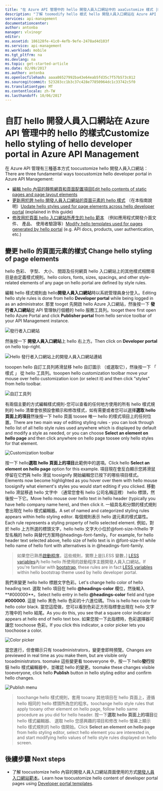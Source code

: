 ```yaml
---
title: "在 Azure API 管理中的 hello 開發人員入口網站中的 aaaCustomize 樣式 |Microsoft 文件"
description: "了解 toomodify hello 樣式 hello 開發人員入口網站在 Azure API 管理中任何頁面使用的方式。"
services: api-management
documentationcenter: 
author: antonba
manager: vlvinogr
editor: 
ms.assetid: 186128fe-41c0-4efb-9efe-2478ad4d103f
ms.service: api-management
ms.workload: mobile
ms.tgt_pltfrm: na
ms.devlang: na
ms.topic: get-started-article
ms.date: 02/09/2017
ms.author: antonba
ms.openlocfilehash: aaaa86527992ba43e64eab5fd35c7f57b573c812
ms.sourcegitcommit: 523283cc1b3c37c428e77850964dc1c33742c5f0
ms.translationtype: MT
ms.contentlocale: zh-TW
ms.lasthandoff: 10/06/2017
---
```

# <a name="customize-hello-styling-of-hello-developer-portal-in-azure-api-management"></a><span data-ttu-id="c9ffa-103">自訂 hello 開發人員入口網站在 Azure API 管理中的 hello 的樣式</span><span class="sxs-lookup"><span data-stu-id="c9ffa-103">Customize hello styling of hello developer portal in Azure API Management</span></span>
<span data-ttu-id="c9ffa-104">在 Azure API 管理有三種基本方式 toocustomize hello 開發人員入口網站：</span><span class="sxs-lookup"><span data-stu-id="c9ffa-104">There are three fundamental ways toocustomize hello developer portal in Azure API Management:</span></span>

* <span data-ttu-id="c9ffa-105">[編輯 hello 內容的靜態網頁和頁面配置項目][modify-content-layout]</span><span class="sxs-lookup"><span data-stu-id="c9ffa-105">[Edit hello contents of static pages and page layout elements][modify-content-layout]</span></span>
* <span data-ttu-id="c9ffa-106">[更新用於跨 hello 開發人員入口網站的頁面元素的 hello 樣式][ customize-styles] （在本指南說明）</span><span class="sxs-lookup"><span data-stu-id="c9ffa-106">[Update hello styles used for page elements across hello developer portal][customize-styles] (explained in this guide)</span></span>
* <span data-ttu-id="c9ffa-107">[修改用於頁面 hello 入口網站所產生的 hello 範本][ portal-templates] （例如應用程式開發介面文件、 產品、 使用者驗證等）</span><span class="sxs-lookup"><span data-stu-id="c9ffa-107">[Modify hello templates used for pages generated by hello portal][portal-templates] (e.g. API docs, products, user authentication, etc.)</span></span>

## <span data-ttu-id="c9ffa-108"><a name="change-headers-styling"></a>變更 hello 的頁面元素的樣式</span><span class="sxs-lookup"><span data-stu-id="c9ffa-108"><a name="change-headers-styling"> </a>Change hello styling of page elements</span></span>

<span data-ttu-id="c9ffa-109">hello 色彩、 字型、 大小、 間距及任何網頁 hello 入口網站上的其他樣式相關項目是由定義樣式規則。</span><span class="sxs-lookup"><span data-stu-id="c9ffa-109">hello colors, fonts, sizes, spacings, and other style-related elements of any page on hello portal are defined by style rules.</span></span> 

<span data-ttu-id="c9ffa-110">編輯 hello 樣式規則由 hello**開發人員入口網站**時以系統管理員身分登入。</span><span class="sxs-lookup"><span data-stu-id="c9ffa-110">Editing hello style rules is done from hello **Developer portal** while being logged in as an administrator.</span></span> <span data-ttu-id="c9ffa-111">那里 tooget 先開啟 hello Azure 入口網站，然後按一下 **發行者入口網站**從 API 管理執行個體的 hello 服務工具列。</span><span class="sxs-lookup"><span data-stu-id="c9ffa-111">tooget there first open hello Azure Portal and click **Publisher portal** from hello service toolbar of your API Management instance.</span></span>

![發行者入口網站][api-management-management-console]

<span data-ttu-id="c9ffa-113">然後按一下 **開發人員入口網站**上 hello 右上方。</span><span class="sxs-lookup"><span data-stu-id="c9ffa-113">Then click on **Developer portal** on hello top-right.</span></span> 

![Hello 發行者入口網站上的開發人員入口網站連結][api-management-pp-dp-link]

<span data-ttu-id="c9ffa-115">tooopen hello 自訂工具列將滑鼠移 hello 自訂圖示 （或選取它），然後按一下 「 樣式 」 從 hello 工具列。</span><span class="sxs-lookup"><span data-stu-id="c9ffa-115">tooopen hello customization toolbar move your mouse over hello customization icon (or select it) and then click "styles" from hello toolbar.</span></span>

![自訂工具列][api-management-customization-toolbar-button]

<span data-ttu-id="c9ffa-117">有兩個主要的方式編輯樣式規則-您可以查看的任何地方使用的所有 hello 樣式規則的 hello 清單會依預設會顯示和修改樣式，如有需要或者您可以選擇**選取 hello 頁面上的項目**然後按一下 hello 頁面 toosee 唯一 hello 的樣式項目上的任何位置。</span><span class="sxs-lookup"><span data-stu-id="c9ffa-117">There are two main way of editing styling rules - you can look through hello list of all hello style rules used anywhere which is displayed by default and modify a style as needed, or you can choose **Select an element on hello page** and then click anywhere on hello page toosee only hello styles for that element.</span></span>

![Customization toolbar][api-management-customization-toolbar]

<span data-ttu-id="c9ffa-119">按一下 hello**選取 hello 頁面上的項目**此範例中的選項。</span><span class="sxs-lookup"><span data-stu-id="c9ffa-119">Click hello **Select an element on hello page** option for this example.</span></span>  <span data-ttu-id="c9ffa-120">項目現在會反白顯示您將滑鼠停留在它們與 hello 滑鼠 toosignify 開始編輯您已按下的哪些項目樣式。</span><span class="sxs-lookup"><span data-stu-id="c9ffa-120">Elements now become highlighted as you hover over them with hello mouse toosignify what element's styles you would start editing if you clicked.</span></span> <span data-ttu-id="c9ffa-121">移動 hello 滑鼠移過 hello 文字中 （通常您會有 hello 公司名稱這裡） hello 標頭，然後按一下它。</span><span class="sxs-lookup"><span data-stu-id="c9ffa-121">Move hello mouse over hello text in hello header (typically you have hello company name here), and then click it.</span></span> <span data-ttu-id="c9ffa-122">一組具名和分類的樣式規則會出現在 hello 樣式編輯器。</span><span class="sxs-lookup"><span data-stu-id="c9ffa-122">A set of named and categorized styling rules appears within hello styling editor.</span></span> <span data-ttu-id="c9ffa-123">每個規則表示 hello 選元素的樣式屬性。</span><span class="sxs-lookup"><span data-stu-id="c9ffa-123">Each rule represents a styling property of hello selected element.</span></span> <span data-ttu-id="c9ffa-124">例如，對於 hello 上方所選的標頭文字，hello hello 文字大小位於@font-size-h1hello 字型名稱的 hello 與替代方案時@headings-font-family。</span><span class="sxs-lookup"><span data-stu-id="c9ffa-124">For example, for hello header text selected above, hello size of hello text is in @font-size-h1 while hello name of hello font with alternatives is in @headings-font-family.</span></span>

> <span data-ttu-id="c9ffa-125">如果您已熟悉[啟動程序][bootstrap]，這些規則，實際上是[LESS 變數，] [ LESS variables]內 hello hello 所使用的啟動程序主題開發人員入口網站。</span><span class="sxs-lookup"><span data-stu-id="c9ffa-125">If you're familiar with [bootstrap][bootstrap], these rules are in fact [LESS variables][LESS variables] within hello bootstrap theme used by hello developer portal.</span></span>
> 
> 

<span data-ttu-id="c9ffa-126">我們來變更 hello hello 標題文字色彩。</span><span class="sxs-lookup"><span data-stu-id="c9ffa-126">Let's change hello color of hello heading text.</span></span> <span data-ttu-id="c9ffa-127">選取 hello 項目在 hello  **@headings-color** 欄位，然後輸入**#000000**。</span><span class="sxs-lookup"><span data-stu-id="c9ffa-127">Select hello entry in hello **@headings-color** field and type **#000000**.</span></span> <span data-ttu-id="c9ffa-128">這是 hello 黑色 hello 色彩的十六進位碼。</span><span class="sxs-lookup"><span data-stu-id="c9ffa-128">This is hello hex code for hello color black.</span></span> <span data-ttu-id="c9ffa-129">當您這麼做，您可以看到色彩正方形指標會出現在 hello 文字方塊中的 hello 結尾。</span><span class="sxs-lookup"><span data-stu-id="c9ffa-129">As you do this, you see that a square color indicator appears at hello end of hello text box.</span></span> <span data-ttu-id="c9ffa-130">如果您按一下此指標時，色彩選擇器可讓您 toochoose 色彩。</span><span class="sxs-lookup"><span data-stu-id="c9ffa-130">If you click this indicator, a color picker lets you toochoose a color.</span></span>

![Color picker][api-management-customization-toolbar-color-picker]

<span data-ttu-id="c9ffa-132">當您進行，但會顯示只有 tooadministrators，變更會即時預覽。</span><span class="sxs-lookup"><span data-stu-id="c9ffa-132">Changes are previewed in real time as you make them, but are visible only tooadministrators.</span></span> <span data-ttu-id="c9ffa-133">toomake 這些變更看 tooeveryone 中，按一下 hello**發行**按鈕 hello 樣式編輯器中，並確認 hello 的變更。</span><span class="sxs-lookup"><span data-stu-id="c9ffa-133">toomake these changes visible tooeveryone, click hello **Publish** button in hello styling editor and confirm hello changes.</span></span>

![Publish menu][api-management-customization-toolbar-publish-form]

> <span data-ttu-id="c9ffa-135">toochange hello 樣式規則，套用 tooany 其他項目在 hello 頁面上，遵循 hello 相同的 hello 標頭所為您的程序。</span><span class="sxs-lookup"><span data-stu-id="c9ffa-135">toochange hello style rules that apply tooany other element on hello page, follow hello same procedure as you did for hello header.</span></span> <span data-ttu-id="c9ffa-136">按一下**選取 hello 頁面上的項目**從 hello 樣式編輯器、 選取 hello 您感興趣的項目和修改 hello 螢幕上顯示 hello 樣式規則的 hello 值開始。</span><span class="sxs-lookup"><span data-stu-id="c9ffa-136">Click **Select an element on hello page** from hello styling editor, select hello element you are interested in, and start modifying hello values of hello style rules displayed on hello screen.</span></span>
> 
> 


## <span data-ttu-id="c9ffa-137"><a name="next-steps"> </a>後續步驟</span><span class="sxs-lookup"><span data-stu-id="c9ffa-137"><a name="next-steps"> </a>Next steps</span></span>
* <span data-ttu-id="c9ffa-138">了解 toocustomize hello 內容的開發人員入口網站頁面使用的方式[開發人員入口網站範本](api-management-developer-portal-templates.md)。</span><span class="sxs-lookup"><span data-stu-id="c9ffa-138">Learn how toocustomize hello content of developer portal pages using [Developer portal templates](api-management-developer-portal-templates.md).</span></span>

[Change hello styling of hello headers]: #change-headers-styling
[Next steps]: #next-steps

[Azure Classic Portal]: https://manage.windowsazure.com/

[api-management-management-console]: ./media/api-management-customize-styles/api-management-management-console.png
[api-management-pp-dp-link]: ./media/api-management-customize-styles/api-management-pp-dp-link.png
[api-management-customization-toolbar-button]: ./media/api-management-customize-styles/api-management-customization-toolbar-button.png
[api-management-customization-toolbar]: ./media/api-management-customize-styles/api-management-customization-toolbar.png
[api-management-customization-toolbar-color-picker]: ./media/api-management-customize-styles/api-management-customization-toolbar-color-picker.png
[api-management-customization-toolbar-publish-form]: ./media/api-management-customize-styles/api-management-customization-toolbar-publish-form.png

[modify-content-layout]: api-management-modify-content-layout.md
[customize-styles]: api-management-customize-styles.md
[portal-templates]: api-management-developer-portal-templates.md

[bootstrap]: http://getbootstrap.com/
[LESS variables]: http://getbootstrap.com/css/
